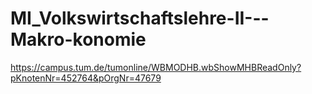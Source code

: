 # MI_Volkswirtschaftslehre-II---Makro-konomie
https://campus.tum.de/tumonline/WBMODHB.wbShowMHBReadOnly?pKnotenNr=452764&pOrgNr=47679
